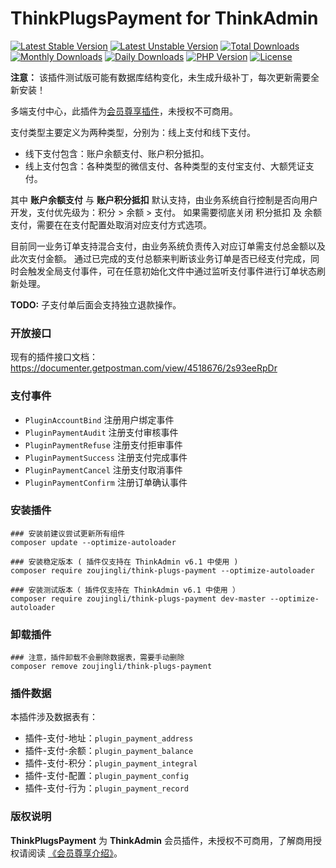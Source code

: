 # ThinkPlugsPayment for ThinkAdmin

[![Latest Stable Version](https://poser.pugx.org/zoujingli/think-plugs-payment/v/stable)](https://packagist.org/packages/zoujingli/think-plugs-payment)
[![Latest Unstable Version](https://poser.pugx.org/zoujingli/think-plugs-payment/v/unstable)](https://packagist.org/packages/zoujingli/think-plugs-payment)
[![Total Downloads](https://poser.pugx.org/zoujingli/think-plugs-payment/downloads)](https://packagist.org/packages/zoujingli/think-plugs-payment)
[![Monthly Downloads](https://poser.pugx.org/zoujingli/think-plugs-payment/d/monthly)](https://packagist.org/packages/zoujingli/think-plugs-payment)
[![Daily Downloads](https://poser.pugx.org/zoujingli/think-plugs-payment/d/daily)](https://packagist.org/packages/zoujingli/think-plugs-payment)
[![PHP Version](https://thinkadmin.top/static/icon/php-7.1.svg)](https://thinkadmin.top)
[![License](https://thinkadmin.top/static/icon/license-vip.svg)](https://thinkadmin.top/vip-introduce)

**注意：** 该插件测试版可能有数据库结构变化，未生成升级补丁，每次更新需要全新安装！

多端支付中心，此插件为[会员尊享插件](https://thinkadmin.top/vip-introduce)，未授权不可商用。

支付类型主要定义为两种类型，分别为：线上支付和线下支付。

* 线下支付包含：账户余额支付、账户积分抵扣。
* 线上支付包含：各种类型的微信支付、各种类型的支付宝支付、大额凭证支付。

其中 **账户余额支付** 与 **账户积分抵扣** 默认支持，由业务系统自行控制是否向用户开发，支付优先级为：积分 > 余额 > 支付。
如果需要彻底关闭 积分抵扣 及 余额支付，需要在在支付配置处取消对应支付方式选项。

目前同一业务订单支持混合支付，由业务系统负责传入对应订单需支付总金额以及此次支付金额。
通过已完成的支付总额来判断该业务订单是否已经支付完成，同时会触发全局支付事件，可在任意初始化文件中通过监听支付事件进行订单状态刷新处理。

**TODO:** 子支付单后面会支持独立退款操作。

### 开放接口

现有的插件接口文档：
https://documenter.getpostman.com/view/4518676/2s93eeRpDr

### 支付事件

* `PluginAccountBind` 注册用户绑定事件
* `PluginPaymentAudit` 注册支付审核事件
* `PluginPaymentRefuse` 注册支付拒审事件
* `PluginPaymentSuccess` 注册支付完成事件
* `PluginPaymentCancel` 注册支付取消事件
* `PluginPaymentConfirm` 注册订单确认事件

### 安装插件

```shell
### 安装前建议尝试更新所有组件
composer update --optimize-autoloader

### 安装稳定版本 ( 插件仅支持在 ThinkAdmin v6.1 中使用 )
composer require zoujingli/think-plugs-payment --optimize-autoloader

### 安装测试版本（ 插件仅支持在 ThinkAdmin v6.1 中使用 ）
composer require zoujingli/think-plugs-payment dev-master --optimize-autoloader
```

### 卸载插件

```shell
### 注意，插件卸载不会删除数据表，需要手动删除
composer remove zoujingli/think-plugs-payment
```

### 插件数据

本插件涉及数据表有：

* 插件-支付-地址：`plugin_payment_address`
* 插件-支付-余额：`plugin_payment_balance`
* 插件-支付-积分：`plugin_payment_integral`
* 插件-支付-配置：`plugin_payment_config`
* 插件-支付-行为：`plugin_payment_record`

### 版权说明

**ThinkPlugsPayment** 为 **ThinkAdmin** 会员插件，未授权不可商用，了解商用授权请阅读 [《会员尊享介绍》](https://thinkadmin.top/vip-introduce)。